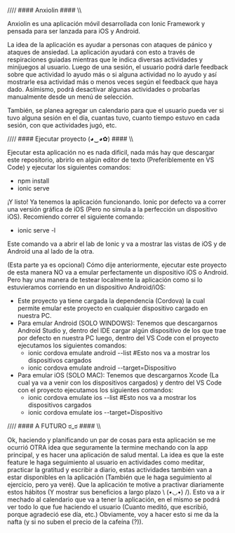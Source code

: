 //// #### Anxiolin #### \\\\

Anxiolin es una aplicación móvil desarrollada con Ionic Framework y pensada para ser lanzada para iOS y Android. 

La idea de la aplicación es ayudar a personas con ataques de pánico y ataques de ansiedad. La aplicación ayudará con esto a través de respiraciones guiadas mientras
que le indica diversas actividades y minijuegos al usuario.
Luego de una sesión, el usuario podrá darle feedback sobre que actividad lo ayudo más o si alguna actividad no lo ayudo y así mostrarle esa actividad más o menos veces
según el feedback que haya dado.
Asímismo, podrá desactivar algunas actividades o probarlas manualmente desde un menú de selección.

También, se planea agregar un calendario para que el usuario pueda ver si tuvo alguna sesión en el día, cuantas tuvo, cuanto tiempo estuvo en cada sesión, 
con que actividades jugó, etc.


//// #### Ejecutar proyecto (◕‿◕✿) #### \\\\

Ejecutar esta aplicación no es nada dificil, nada más hay que descargar este repositorio, abrirlo en algún editor de texto (Preferiblemente en VS Code) y ejecutar 
los siguientes comandos:

  - npm install
  - ionic serve
 
¡Y listo! Ya tenemos la aplicación funcionando. Ionic por defecto va a correr una versión gráfica de iOS (Pero no simula a la perfección un dispositivo iOS).
Recomiendo correr el siguiente comando:

  - ionic serve -l

Este comando va a abrir el lab de Ionic y va a mostrar las vistas de iOS y de Android una al lado de la otra.

(Esta parte ya es opcional)
Cómo dije anteriormente, ejecutar este proyecto de esta manera NO va a emular perfectamente un dispositivo iOS o Android. Pero hay una manera de testear localmente 
la aplicación como si lo estuvieramos corriendo en un dispositivo Android/iOS:

  - Este proyecto ya tiene cargada la dependencia (Cordova) la cual permite emular este proyecto en cualquier dispositivo cargado en nuestra PC.
  - Para emular Android (SOLO WINDOWS): Tenemos que descargarnos Android Studio y, dentro del IDE cargar algún dispositivo de los que trae por defecto en nuestra PC
  luego, dentro del VS Code con el proyecto ejecutamos los siguientes comandos:
    - ionic cordova emulate android --list           #Esto nos va a mostrar los dispositivos cargados
    - ionic cordova emulate android --target=Dispositivo
  - Para emular iOS (SOLO MAC): Tenemos que descargarnos Xcode (La cual ya va a venir con los dispositivos cargados) y 
  dentro del VS Code con el proyecto ejecutamos los siguientes comandos:
    - ionic cordova emulate ios --list           #Esto nos va a mostrar los dispositivos cargados
    - ionic cordova emulate ios --target=Dispositivo

//// #### A FUTURO ಠ_ಠ #### \\\\

Ok, haciendo y planificando un par de cosas para esta aplicación se me ocurrió OTRA idea que seguramente la termine mechando con la app principal, y es hacer una
aplicación de salud mental.
La idea es que la este feature le haga seguimiento al usuario en actividades como meditar, practicar la gratitud y escribir a diario, estas actividades también van a
estar disponibles en la aplicación (También que le haga seguimiento al ejercicio, pero ya veré). Que la aplicación te motive a practivar diariamente estos 
hábitos (Y mostrar sus beneficios a largo plazo \ (•◡•) /).
Esto va a ir mechado al calendario que va a tener la aplicación, en el mismo se podrá ver todo lo que fue haciendo el usuario (Cuanto meditó, que escribió, porque 
agradeció ese día, etc.)
Obviamente, voy a hacer esto si me da la nafta (y si no suben el precio de la cafeína (?)).

